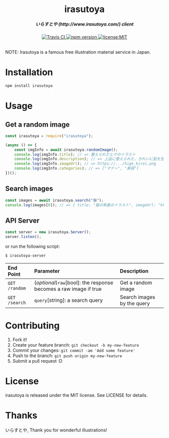 <h1 align="center">irasutoya</h1>

<h5 align="center">いらすとや (http://www.irasutoya.com/) client</h5>

<div align="center">
  <a href="https://travis-ci.org/tattn/irasutoya">
    <img src="https://travis-ci.org/tattn/irasutoya.svg?branch=master" alt="Travis CI" />
  </a>
  <a href="http://badge.fury.io/js/irasutoya">
    <img src="https://badge.fury.io/js/irasutoya.svg" alt="npm version" />
  </a>
  <a href="./LICENSE">
    <img src="https://img.shields.io/badge/license-MIT-green.svg?style=flat-square" alt="license:MIT" />
  </a>
</div>

<br />

NOTE: Irasutoya is a famous free illustration material service in Japan.

# Installation

```bash
npm install irasutoya
```

# Usage

## Get a random image

```js
const irasutoya = require("irasutoya");

(async () => {
    const imgInfo = await irasutoya.randomImage();
    console.log(imgInfo.title); // => 整えられたヒゲのイラスト
    console.log(imgInfo.description); // => 上品に整えられた、きれいに髭を生やした男性のイラストです。
    console.log(imgInfo.imageUrl); // => https://.../hige_kirei.png
    console.log(imgInfo.categories); // => ["マナー", "美容"]
})();
```

## Search images

```js
const images = await irasutoya.search("猫");
console.log(images[0]); // => { title: "猫の魚屋のイラスト", imageUrl: "https://...",  }
```

## API Server

```js
const server = new irasutoya.Server();
server.listen();
```
or run the following script:

```bash
$ irasutoya-server
```


|End Point|Parameter|Description|
|:---|:---|:---|
|`GET /random`|(*optional*)`raw`[bool]: the response becomes a raw image if true|Get a random image|
|`GET /search`|`query`[string]: a search query|Search images by the query|

# Contributing

1. Fork it!
2. Create your feature branch: `git checkout -b my-new-feature`
3. Commit your changes: `git commit -am 'Add some feature'`
4. Push to the branch: `git push origin my-new-feature`
5. Submit a pull request :D

# License

irasutoya is released under the MIT license. See LICENSE for details.

# Thanks

いらすとや, Thank you for wonderful illustrations!
